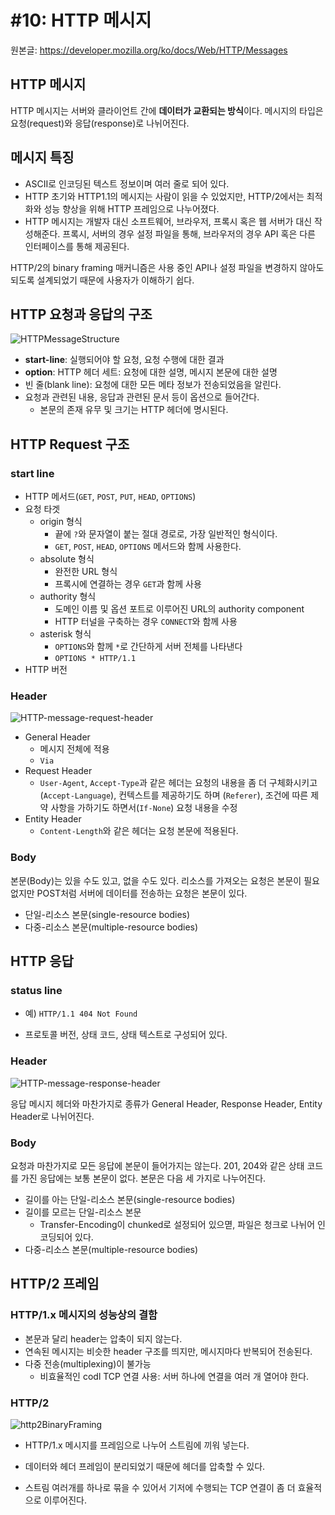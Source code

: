 # #10: HTTP 메시지

원본글: https://developer.mozilla.org/ko/docs/Web/HTTP/Messages

## HTTP 메시지

HTTP 메시지는 서버와 클라이언트 간에 **데이터가 교환되는 방식**이다. 메시지의 타입은 요청(request)와 응답(response)로 나뉘어진다.



## 메시지 특징

- ASCII로 인코딩된 텍스트 정보이며 여러 줄로 되어 있다.
- HTTP 초기와 HTTP1.1의 메시지는 사람이 읽을 수 있었지만, HTTP/2에서는 최적화와 성능 향상을 위해 HTTP 프레임으로 나누어졌다.
- HTTP 메시지는 개발자 대신 소프트웨어, 브라우저, 프록시 혹은 웹 서버가 대신 작성해준다.  프록시, 서버의 경우 설정 파일을 통해, 브라우저의 경우 API 혹은 다른 인터페이스를 통해 제공된다.



HTTP/2의 binary framing 매커니즘은 사용 중인 API나 설정 파일을 변경하지 않아도 되도록 설계되었기 때문에 사용자가 이해하기 쉽다.



## HTTP 요청과 응답의 구조

![HTTPMessageStructure](https://mdn.mozillademos.org/files/13827/HTTPMsgStructure2.png)

- **start-line**: 실행되어야 할 요청, 요청 수행에 대한 결과
- **option**: HTTP 헤더 세트: 요청에 대한 설명, 메시지 본문에 대한 설명
- 빈 줄(blank line): 요청에 대한 모든 메타 정보가 전송되었음을 알린다.
- 요청과 관련된 내용, 응답과 관련된 문서 등이 옵션으로 들어간다. 
  - 본문의 존재 유무 및 크기는 HTTP 헤더에 명시된다.



## HTTP Request 구조

### start line

- HTTP 메서드(`GET`, `POST`, `PUT`, `HEAD`, `OPTIONS`)
- 요청 타겟
  - origin 형식
    - 끝에 `?`와 문자열이 붙는 절대 경로로, 가장 일반적인 형식이다. 
    - `GET`, `POST`, `HEAD`, `OPTIONS` 메서드와 함께 사용한다.
  - absolute 형식
    - 완전한 URL 형식
    - 프록시에 연결하는 경우 `GET`과 함께 사용
  - authority 형식
    - 도메인 이름 및 옵션 포트로 이루어진 URL의 authority component
    - HTTP 터널을 구축하는 경우 `CONNECT`와 함께 사용
  - asterisk 형식
    - `OPTIONS`와 함께 `*`로 간단하게 서버 전체를 나타낸다
    - `OPTIONS * HTTP/1.1`
- HTTP 버전



### Header

![HTTP-message-request-header](https://mdn.mozillademos.org/files/13821/HTTP_Request_Headers2.png)

- General Header
  - 메시지 전체에 적용
  - `Via`
- Request Header
  - `User-Agent`, `Accept-Type`과 같은 헤더는 요청의 내용을 좀 더 구체화시키고(`Accept-Language`),  컨텍스트를 제공하기도 하며 (`Referer`), 조건에 따른 제약 사항을 가하기도 하면서(`If-None`) 요청 내용을 수정
- Entity Header
  - `Content-Length`와 같은 헤더는 요청 본문에 적용된다.



### Body

본문(Body)는 있을 수도 있고, 없을 수도 있다. 리소스를 가져오는 요청은 본문이 필요 없지만 POST처럼 서버에 데이터를 전송하는 요청은 본문이 있다.

- 단일-리소스 본문(single-resource bodies)
- 다중-리소스 본문(multiple-resource bodies)



## HTTP 응답

### status line

- 예) `HTTP/1.1 404 Not Found`

- 프로토콜 버전, 상태 코드, 상태 텍스트로 구성되어 있다.



### Header

![HTTP-message-response-header](https://mdn.mozillademos.org/files/13823/HTTP_Response_Headers2.png)

응답 메시지 헤더와 마찬가지로 종류가 General Header, Response Header, Entity Header로 나뉘어진다.



### Body

요청과 마찬가지로 모든 응답에 본문이 들어가지는 않는다. 201, 204와 같은 상태 코드를 가진 응답에는 보통 본문이 없다. 본문은 다음 세 가지로 나누어진다.

- 길이를 아는 단일-리소스 본문(single-resource bodies)
- 길이를 모르는 단일-리소스 본문
  - Transfer-Encoding이 chunked로 설정되어 있으멷, 파일은 청크로 나뉘어 인코딩되어 있다.
- 다중-리소스 본문(multiple-resource bodies)



## HTTP/2 프레임

### HTTP/1.x 메시지의 성능상의 결함

- 본문과 달리 header는 압축이 되지 않는다.
- 연속된 메시지는 비슷한 header 구조를 띄지만, 메시지마다 반복되어 전송된다.
- 다중 전송(multiplexing)이 불가능
  - 비효율적인 codl TCP 연결 사용: 서버 하나에 연결을 여러 개 열어야 한다.



### HTTP/2

![http2BinaryFraming](https://mdn.mozillademos.org/files/13819/Binary_framing2.png)

- HTTP/1.x 메시지를 프레임으로 나누어 스트림에 끼워 넣는다.

- 데이터와 헤더 프레임이 분리되었기 때문에 헤더를 압축할 수 있다.

- 스트림 여러개를 하나로 묶을 수 있어서 기저에 수행되는 TCP 연결이 좀 더 효율적으로 이루어진다.